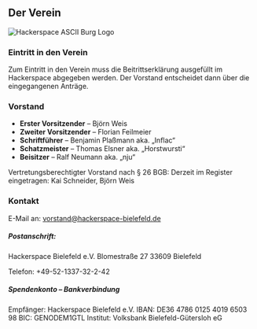 ## Der Verein

![Hackerspace ASCII Burg Logo](/image/logo-ascii-burg.png)

### Eintritt in den Verein
Zum Eintritt in den Verein muss die Beitrittserklärung ausgefüllt im Hackerspace abgegeben werden. Der Vorstand entscheidet dann über die eingegangenen Anträge.

### Vorstand
- **Erster Vorsitzender** – Björn Weis
- **Zweiter Vorsitzender** – Florian Feilmeier
- **Schriftführer** – Benjamin Plaßmann aka. „Inflac“
- **Schatzmeister** – Thomas Elsner aka. „Horstwursti“
- **Beisitzer** – Ralf Neumann aka. „nju“

Vertretungsberechtigter Vorstand nach § 26 BGB: Derzeit im Register eingetragen: Kai Schneider, Björn Weis

### Kontakt
E-Mail an: vorstand@hackerspace-bielefeld.de

##### Postanschrift:
Hackerspace Bielefeld e.V.
Blomestraße 27
33609 Bielefeld

Telefon: +49-52-1337-32-2-42

##### Spendenkonto – Bankverbindung
Empfänger: Hackerspace Bielefeld e.V.
IBAN: DE36 4786 0125 4019 6503 98
BIC: GENODEM1GTL
Institut: Volksbank Bielefeld-Gütersloh eG
